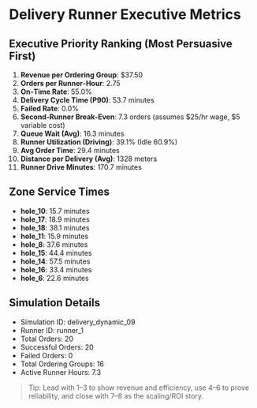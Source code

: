 # Delivery Runner Executive Metrics

## Executive Priority Ranking (Most Persuasive First)
1. **Revenue per Ordering Group**: $37.50
2. **Orders per Runner‑Hour**: 2.75
3. **On‑Time Rate**: 55.0%
4. **Delivery Cycle Time (P90)**: 53.7 minutes
5. **Failed Rate**: 0.0%
6. **Second‑Runner Break‑Even**: 7.3 orders (assumes $25/hr wage, $5 variable cost)
7. **Queue Wait (Avg)**: 16.3 minutes
8. **Runner Utilization (Driving)**: 39.1% (Idle 60.9%)
9. **Avg Order Time**: 29.4 minutes
10. **Distance per Delivery (Avg)**: 1328 meters
11. **Runner Drive Minutes**: 170.7 minutes

## Zone Service Times
- **hole_10**: 15.7 minutes
- **hole_17**: 18.9 minutes
- **hole_18**: 38.1 minutes
- **hole_11**: 15.9 minutes
- **hole_8**: 37.6 minutes
- **hole_15**: 44.4 minutes
- **hole_14**: 57.5 minutes
- **hole_16**: 33.4 minutes
- **hole_6**: 22.6 minutes


## Simulation Details
- Simulation ID: delivery_dynamic_09
- Runner ID: runner_1
- Total Orders: 20
- Successful Orders: 20
- Failed Orders: 0
- Total Ordering Groups: 16
- Active Runner Hours: 7.3

> Tip: Lead with 1–3 to show revenue and efficiency, use 4–6 to prove reliability, and close with 7–8 as the scaling/ROI story.
